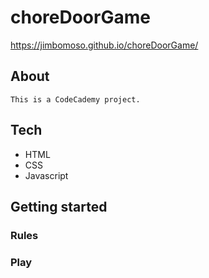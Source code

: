 # choreDoorGame

https://jimbomoso.github.io/choreDoorGame/

## About

    This is a CodeCademy project.

## Tech

- HTML
- CSS
- Javascript

## Getting started

### Rules

### Play
